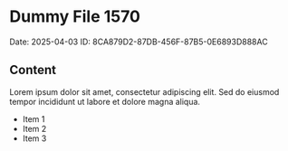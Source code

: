 # Dummy File 1570

Date: 2025-04-03
ID: 8CA879D2-87DB-456F-87B5-0E6893D888AC

## Content

Lorem ipsum dolor sit amet, consectetur adipiscing elit.
Sed do eiusmod tempor incididunt ut labore et dolore magna aliqua.

* Item 1
* Item 2
* Item 3


